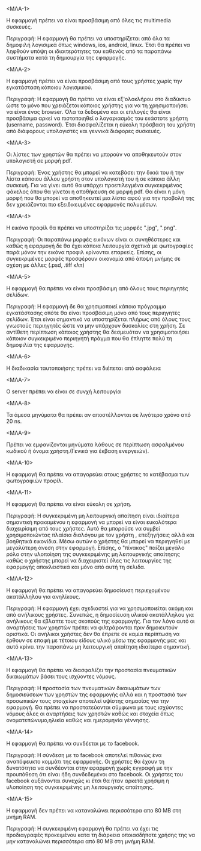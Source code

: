 <ΜΛΑ-1>

Η εφαρμογή πρέπει να είναι προσβάσιμη από όλες τις multimedia συσκευές.

Περιγραφή: Η εφαρμογή θα πρέπει να υποστηρίζεται από όλα τα δημοφιλή λογισιμκά όπως windows, 
ios, android, linux. Έτσι θα πρέπει να ληφθούν υπόψη οι ιδιαιτερότητες του καθενός 
από τα παραπάνω συστήματα κατά τη δημιουργία της εφαρμογής.


<ΜΛΑ-2>

Η εφαρμογή πρέπει να είναι προσβάσιμη από τους χρήστες χωρίς την εγκατάσταση κάποιου λογισμικού. 

Περιγραφή: Η εφαρμογή θα πρέπει να είναι εξ'ολοκλήρου στο διαδύκτυο ώστε το μόνο που χρειάζεται κάποιος 
χρήστης για να τη χρησιμοποιήσει να είναι ένας browser. Όλα τα δεδομένα και οι επιλογές 
θα είναι προσβάσιμα αρκεί να πιστοποιηθεί ο λογαριασμός του εκάστοτε χρήστη (username, password). 
Έτσι διασφαλίζεται η εύκολη πρόσβαση του χρήστη από διάφορους υπολογιστές και γεννικά 
διάφορες συσκευές.


<ΜΛΑ-3>

Οι λίστες των χρηστών θα πρέπει να μπορούν να αποθηκευτούν στον υπολογιστή σε μορφή pdf.

Περιγραφή: Ένας χρήστης θα μπορεί να κατεβάσει την δικιά του ή την λίστα κάποιου άλλου 
χρήστη στον υπολογιστή του ή σε κάποια άλλη συσκευή. Για να γίνει αυτό θα υπάρχει προεπιλεγμένα 
συγκεκριμένος φάκελος όπου θα γίνεται η αποθήκευση σε μορφή pdf. Θα είναι η μόνη μορφή που 
θα μπορεί να αποθηκευτεί μια λίστα αφού για την προβολή της δεν χρειάζονται πιο εξειδικευμένες 
εφαρμογές πολυμέσων.


<ΜΛΑ-4>

Η εικόνα προφίλ θα πρέπει να υποστηρίζει τις μορφές ".jpg", ".png".

Περιγραφή: Οι παραπάνω μορφές εικόνων είναι οι συνηθέστερες και καθώς η εφαρμογή δε θα έχει 
κάποια λειτουργία σχετικά με φωτογραφίες παρά μόνον την εικόνα προφιλ κρίνονται επαρκείς. Επίσης, 
οι συγκεκριμένες μορφές προσφέρουν οικονομία από άποψη μνήμης σε σχέση με άλλες (.psd, .tiff κλπ) 


<ΜΛΑ-5>

Η εφαρμογή θα πρέπει να είναι προσβάσιμη από όλους τους περιηγητές σελίδων.

Περιγραφή: Η εφαρμογή δε θα χρησιμοποιεί κάποιο πρόγραμμα εγκατάστασης οπότε θα είναι προσβάσιμη 
μόνο από τους περιηγητές σελίδων. Έτσι είναι σημαντικό να υποστηρίζεται πλήρως από όλους τους 
γνωστούς περιηγητές ώστε να μην υπάρχουν δυσκολίες στη χρήση. Σε αντίθετη περίπτωση κάποιος 
χρήστης θα δεσμευόταν να χρησιμοποιήσει κάποιον συγκεκριμένο περιηγητή πράγμα που θα έπληττε 
πολύ τη δημοφιλία της εφαρμογής.


<ΜΛΑ-6>

Η διαδικασία ταυτοποιήσης πρέπει να διέπεται από ασφάλεια


<ΜΛΑ-7>

Ο server πρέπει να είναι σε συνχή λειτουργία


<ΜΛΑ-8>

Τα άμεσα μηνύματα θα πρέπει αν αποστέλλονται σε λιγότερο χρόνο από 20 ns.


<ΜΛΑ-9>

Πρέπει να εμφανίζονται μηνύματα λάθους σε περίπτωση ασφαλμένου κωδικού ή όνομα χρήστη.(Γενικά για έκβαση ενεργειών).


<ΜΛΑ-10>

Η εφαρμογή θα πρέπει να απαγορεύει στους χρήστες το κατέβασμα των φωτογραφιών προφίλ.



<ΜΛΑ-11>

Η εφαρμογή θα πρέπει να είναι εύκολη σε χρήση.

Περιγραφή: Η συγκεκριμένη μη λειτουργική απαίτηση είναι ιδιαίτερα σημαντική προκειμένου η εφαρμογή να μπορεί να είναι ευκολότερα διαχειρίσιμη από τους χρήστες. Αυτό θα μπορούσε να συμβεί χρησιμοποιώντας πλαίσια διαλόγου με τον χρήστη , επεξηγήσεις αλλά και βοηθητικά εικονίδια. Μέσω αυτών ο χρήστης θα μπορεί να περιηγηθεί με μεγαλύτερη άνεση στην εφαρμογή. Επίσης, ο "πίνακας" παίζει μεγάλο ρόλο στην υλοποίηση της συγκεκριμένης μη λειτουργικής απαίτησης καθώς ο χρήστης μπορεί να διαχειριστεί όλες τις λειτουργίες της εφαρμογής αποκλειστικά και μόνο από αυτή τη σελιδα.
 
 
<ΜΛΑ-12>

Η εφαρμογή θα πρέπει να απαγορεύει δημοσίευση περιεχομένου ακατάλληλου για ανηλίκους.

Περιγραφή: Η εφαρμογή έχει σχεδιαστεί για να χρησιμοποιείται ακόμη και από ανήλικους χρήστες. Συνεπώς, η δημοσίευση υλικού ακατάλληλου για ανήλικους θα έβλαπτε τους σκοπούς της εφαρμογής. Για τον λόγο αυτό οι αναρτήσεις των χρηστών πρέπει να φιλτράρονται πριν δημοιευτούν οριστικά. Οι ανήλικοι χρήστες δεν θα έπρεπε σε καμία περίπτωση να έρθουν σε επαφή με τέτοιου είδους υλικό μέσω της εφαρμογής μας και αυτό κρίνει την παραπάνω μη λειτουργική απαίτηση ιδιαίτερα σημαντική.


<ΜΛΑ-13>

Η εφαρμογή θα πρέπει να διασφαλίζει την προστασία πνευματικών δικαιωμάτων βάσει τους ισχύοντες νόμους.

Περιγραφή: Η προστασία των πνευματικών δικαιωμάτων των δημοσιεύσεων των χρηστών της εφαρμογής αλλά και η προστασιά των προσωπικών τους στοιχείων αποτελεί υψίστης σημασίας για την εφαρμογή. Θα πρέπει να προστατεύονται σύμφωνα με τους ισχύοντες νόμους όλες οι αναρτήσεις των χρηστών καθώς και στοχεία όπως ονοματεπώνυμο,ηλικία καθώς και ημερομηνία γέννησης.


<ΜΛΑ-14>

Η εφαρμογή θα πρέπει να συνδέεται με το facebook.

Περιγραφή: Η σύνδεση με το facebook αποτελεί πιθανώς ένα αναπόφευκτο κομμάτι της εφαρμογής. Οι χρήστες θα έχουν τη δυνατότητα να συνδέονται στην εφαρμογή χωρίς εγγραφή με την προυπόθεση ότι είναι ήδη συνδεδεμένοι στο facebook. Οι χρήστες του facebook αυξάνονται συνεχώς κι έτσι θα ήταν αρκετά χρήσιμη η υλοποίηση της συγκεκριμένης μη λειτουργικής απαίτησης.


<ΜΛΑ-15>

Η εφαρμογή δεν πρέπει να καταναλώνει περισσότερα απο 80 MB στη μνήμη RAM.

Περιγραφή: Η συγκεκριμένη εφαρμογή θα πρέπει να έχει τις προδιαγραφές προκειμένου κατα τη διάρκεια οποιασδήποτε χρήσης της να μην καταναλώνει περισσότερα από 80 MB στη μνήμη RAM. 
